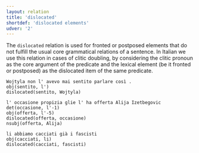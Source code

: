 ```yaml
---
layout: relation
title: 'dislocated'
shortdef: 'dislocated elements'
udver: '2'
---
```


The <code>dislocated</code> relation is used for fronted or postposed elements that do not fulfill the usual core grammatical relations of a sentence. 
In Italian we use this relation in cases of clitic doubling, by considering the clitic pronoun as the core argument of the predicate and the lexical element (be it fronted or postposed)
as the dislocated item of the same predicate.

~~~ sdparse
Wojtyla non l' avevo mai sentito parlare così . 
obj(sentito, l')
dislocated(sentito, Wojtyla)
~~~
~~~ sdparse
l' occasione propizia glie l' ha offerta Alija Izetbegovic
det(occasione, l'-1)
obj(offerta, l'-5)
dislocated(offerta, occasione)
nsubj(offerta, Alija)
~~~
~~~ sdparse
li abbiamo cacciati già i fascisti
obj(cacciati, li)
dislocated(cacciati, fascisti)
~~~
<!-- Interlanguage links updated St lis 3 20:58:52 CET 2021 -->
